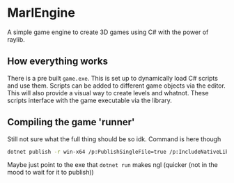 # MarlEngine
A simple game engine to create 3D games using C# with the power of raylib.

## How everything works
There is a pre built `game.exe`. This is set up to dynamically load C# scripts and use them. Scripts can be added to different game objects via the editor. This will also provide a visual way to create levels and whatnot. These scripts interface with the game executable via the library.

## Compiling the game 'runner'
Still not sure what the full thing should be so idk. Command is here though
```sh
dotnet publish -r win-x64 /p:PublishSingleFile=true /p:IncludeNativeLibrariesForSelfExtract=true --self-contained /p:DebugType=None
```
Maybe just point to the exe that `dotnet run` makes ngl (quicker (not in the mood to wait for it to publish))